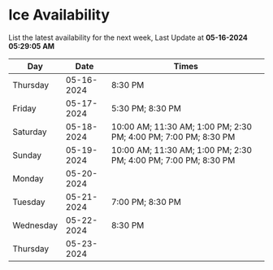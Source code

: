 # Ice Availability

List the latest availability for the next week, Last Update at **05-16-2024 05:29:05 AM**

| Day         | Date        | Times       |
| ----------- | ----------- | ----------- |
|Thursday|05-16-2024|8:30 PM|
|Friday|05-17-2024|5:30 PM; 8:30 PM|
|Saturday|05-18-2024|10:00 AM; 11:30 AM; 1:00 PM; 2:30 PM; 4:00 PM; 7:00 PM; 8:30 PM|
|Sunday|05-19-2024|10:00 AM; 11:30 AM; 1:00 PM; 2:30 PM; 4:00 PM; 7:00 PM; 8:30 PM|
|Monday|05-20-2024||
|Tuesday|05-21-2024|7:00 PM; 8:30 PM|
|Wednesday|05-22-2024|8:30 PM|
|Thursday|05-23-2024||
